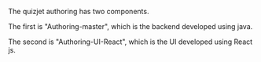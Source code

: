 The quizjet authoring has two components.

The first is "Authoring-master", which is the backend developed using java.

The second is "Authoring-UI-React", which is the UI developed using React js.
